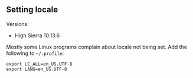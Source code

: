 

## Setting locale

Versions: 
* High Sierra 10.13.6

Mostly some Linux programs complain about locale not being set.
Add the following to `~/.profile`:

```
export LC_ALL=en_US.UTF-8  
export LANG=en_US.UTF-8
```

